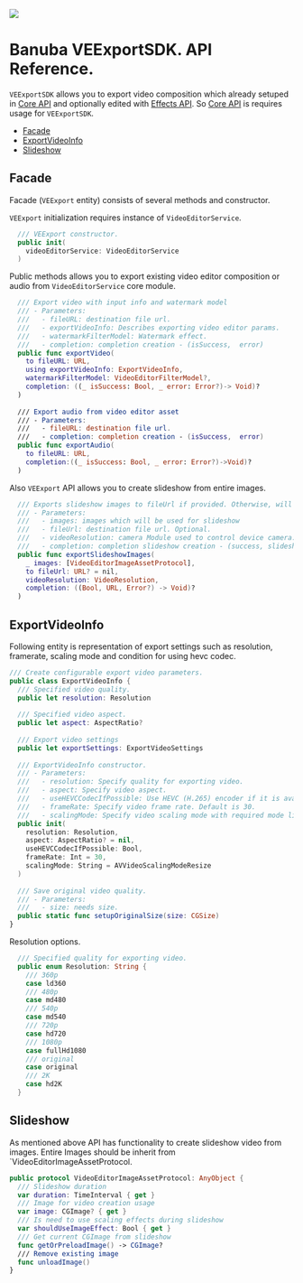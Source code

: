 [![](https://www.banuba.com/hubfs/Banuba_November2018/Images/Banuba%20SDK.png)](https://www.banuba.com/video-editor-sdk)

# Banuba VEExportSDK. API Reference.

`VEExportSDK` allows you to export video composition which already setuped in [Core API](https://github.com/Banuba/VideoEditor-iOS) and optionally edited with [Effects API](https://github.com/Banuba/BanubaVideoEditorEffectsSDK-iOS). So [Core API](https://github.com/Banuba/VideoEditor-iOS) is requires usage for `VEExportSDK`.

- [Facade](#Facade)
- [ExportVideoInfo](#ExportVideoInfo)
- [Slideshow](#Slideshow)

## Facade

Facade (`VEExport` entity) consists of several methods and constructor.

`VEExport` initialization requires instance of `VideoEditorService`.

``` swift
  /// VEExport constructor.
  public init(
    videoEditorService: VideoEditorService
  )
```

Public methods allows you to export existing video editor composition or audio from `VideoEditorService` core module.

``` swift
  /// Export video with input info and watermark model
  /// - Parameters:
  ///   - fileURL: destination file url.
  ///   - exportVideoInfo: Describes exporting video editor params.
  ///   - watermarkFilterModel: Watermark effect.
  ///   - completion: completion creation - (isSuccess,  error)
  public func exportVideo(
    to fileURL: URL,
    using exportVideoInfo: ExportVideoInfo,
    watermarkFilterModel: VideoEditorFilterModel?,
    completion: ((_ isSuccess: Bool, _ error: Error?)-> Void)?
  )
  
  /// Export audio from video editor asset
  /// - Parameters:
  ///   - fileURL: destination file url.
  ///   - completion: completion creation - (isSuccess,  error)
  public func exportAudio(
    to fileURL: URL,
    completion:((_ isSuccess: Bool, _ error: Error?)->Void)?
  )
```

Also `VEExport` API allows you to create slideshow from entire images.
``` swift
  /// Exports slideshow images to fileUrl if provided. Otherwise, will be exported to tmp folder.
  /// - Parameters:
  ///   - images: images which will be used for slideshow
  ///   - fileUrl: destination file url. Optional.
  ///   - videoResolution: camera Module used to control device camera. Default is BanubaCameraModule
  ///   - completion: completion slideshow creation - (success, slideshow file url, error)
  public func exportSlideshowImages(
    _ images: [VideoEditorImageAssetProtocol],
    to fileUrl: URL? = nil,
    videoResolution: VideoResolution,
    completion: ((Bool, URL, Error?) -> Void)?
  ) 
```

## ExportVideoInfo

Following entity is representation of export settings such as resolution, framerate, scaling mode and condition for using hevc codec.

``` swift
/// Create configurable export video parameters.
public class ExportVideoInfo {
  /// Specified video quality.
  public let resolution: Resolution
  
  /// Specified video aspect.
  public let aspect: AspectRatio?
  
  /// Export video settings
  public let exportSettings: ExportVideoSettings
  
  /// ExportVideoInfo constructor.
  /// - Parameters:
  ///   - resolution: Specify quality for exporting video.
  ///   - aspect: Specify video aspect.
  ///   - useHEVCCodecIfPossible: Use HEVC (H.265) encoder if it is available on the current device
  ///   - frameRate: Specify video frame rate. Default is 30.
  ///   - scalingMode: Specify video scaling mode with required mode like ‘AVVideoScalingModeResizeAspect’. Default is 'AVVideoScalingModeResize'.
  public init(
    resolution: Resolution,
    aspect: AspectRatio? = nil,
    useHEVCCodecIfPossible: Bool,
    frameRate: Int = 30,
    scalingMode: String = AVVideoScalingModeResize
  )
  
  /// Save original video quality.
  /// - Parameters:
  ///   - size: needs size.
  public static func setupOriginalSize(size: CGSize)
}
```

Resolution options.
``` swift
  /// Specified quality for exporting video.
  public enum Resolution: String {
    /// 360p
    case ld360
    /// 480p
    case md480
    /// 540p
    case md540
    /// 720p
    case hd720
    /// 1080p
    case fullHd1080
    /// original
    case original
    /// 2K
    case hd2K
  }
```

## Slideshow

As mentioned above API has functionality to create slideshow video from images.
Entire Images should be inherit from `VideoEditorImageAssetProtocol.

``` swift
public protocol VideoEditorImageAssetProtocol: AnyObject {
  /// Slideshow duration
  var duration: TimeInterval { get }
  /// Image for video creation usage
  var image: CGImage? { get }
  /// Is need to use scaling effects during slideshow
  var shouldUseImageEffect: Bool { get }
  /// Get current CGImage from slideshow
  func getOrPreloadImage() -> CGImage?
  /// Remove existing image
  func unloadImage()
}
```
